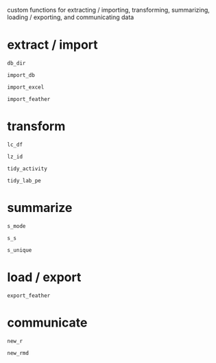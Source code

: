 custom functions for extracting / importing, transforming, summarizing, loading / exporting, and communicating data

# extract / import

`db_dir`

`import_db`

`import_excel`

`import_feather`

# transform

`lc_df`

`lz_id`

`tidy_activity`

`tidy_lab_pe`

# summarize

`s_mode`

`s_s`

`s_unique`

# load / export

`export_feather`

# communicate

`new_r`

`new_rmd`